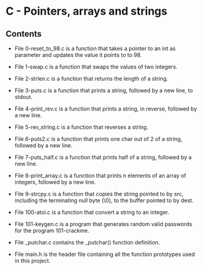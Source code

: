 # C - Pointers, arrays and strings

## Contents

* File 0-reset_to_98.c is a function that takes a pointer to an int as parameter and updates the value it points to to 98.

* File 1-swap.c is a function that swaps the values of two integers.

* File 2-strlen.c is a function that returns the length of a string.

* File 3-puts.c is a function that prints a string, followed by a new line, to stdout.

* File 4-print_rev.c is a function that prints a string, in reverse, followed by a new line.

* File 5-rev_string.c is a function that reverses a string.

* File 6-puts2.c is a function that prints one char out of 2 of a string, followed by a new line.

* File 7-puts_half.c is a function that prints half of a string, followed by a new line.

* File 8-print_array.c is a function that prints n elements of an array of integers, followed by a new line.

* File 9-strcpy.c is a function that copies the string pointed to by src, including the terminating null byte (\0), to the buffer pointed to by dest.

* File 100-atoi.c is a function that convert a string to an integer.

* File 101-keygen.c is a program that generates random valid passwords for the program 101-crackme.

* File _putchar.c contains the _putchar() function definition.

* File main.h is the header file containing all the function prototypes used in this project.
